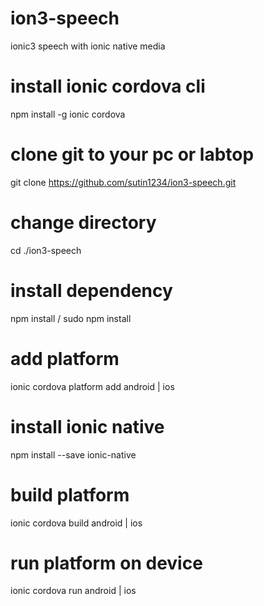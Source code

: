 # ion3-speech
ionic3 speech with ionic native media

# install ionic cordova cli
npm install -g ionic cordova

# clone git to your pc or labtop
git clone https://github.com/sutin1234/ion3-speech.git

# change directory 
cd ./ion3-speech

# install dependency
npm install / sudo npm install

# add platform
ionic cordova platform add android | ios

# install ionic native
npm install --save ionic-native

# build platform
ionic cordova build android | ios

# run platform on device
ionic cordova run android | ios

